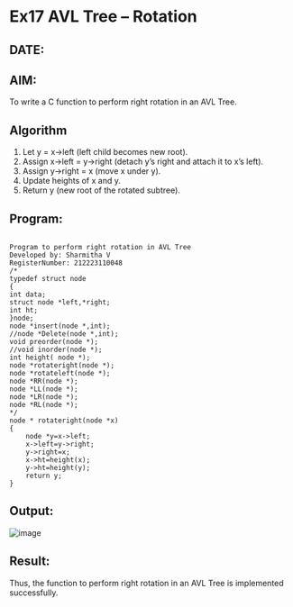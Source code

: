 # Ex17 AVL Tree – Rotation
## DATE:
## AIM:
To write a C function to perform right rotation in an AVL Tree.

## Algorithm
1. Let y = x->left (left child becomes new root).
2. Assign x->left = y->right (detach y’s right and attach it to x’s left).
3. Assign y->right = x (move x under y).
4. Update heights of x and y.
5. Return y (new root of the rotated subtree).
 

## Program:
```

Program to perform right rotation in AVL Tree
Developed by: Sharmitha V
RegisterNumber: 212223110048
/*
typedef struct node
{
int data;
struct node *left,*right;
int ht;
}node;
node *insert(node *,int);
//node *Delete(node *,int);
void preorder(node *);
//void inorder(node *);
int height( node *);
node *rotateright(node *);
node *rotateleft(node *);
node *RR(node *);
node *LL(node *);
node *LR(node *);
node *RL(node *);
*/
node * rotateright(node *x)
{
    node *y=x->left;
    x->left=y->right;
    y->right=x;
    x->ht=height(x);
    y->ht=height(y);
    return y;
}

```

## Output:

![image](https://github.com/user-attachments/assets/10011794-8b71-4c86-ac2b-a64d806c1044)


## Result:
Thus, the function to perform right rotation in an AVL Tree is implemented successfully.
